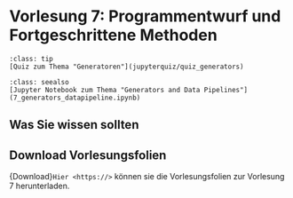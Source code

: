 # Vorlesung 7: Programmentwurf und Fortgeschrittene Methoden

```{admonition} Hier geht zum Quiz...
:class: tip
[Quiz zum Thema "Generatoren"](jupyterquiz/quiz_generators)

```

```{admonition} Beispiele und Vertiefung
:class: seealso
[Jupyter Notebook zum Thema "Generators and Data Pipelines"](7_generators_datapipeline.ipynb)
```

<!--## Was Sie wissen sollten-->
## Was Sie wissen sollten


## Download Vorlesungsfolien

{Download}`Hier <https://>` können sie die Vorlesungsfolien zur Vorlesung 7 herunterladen.

